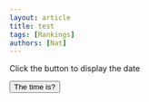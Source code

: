 ```yaml
---
layout: article
title: test
tags: [Rankings]
authors: [Nat]
---
```


Click the button to display the date


<button onclick="displayDate()">The time is?</button>

<script>
function displayDate() {
  document.getElementById("demo").innerHTML = Date();
}

import Quagga from 'quagga'; // ES6
const Quagga = require('quagga').default;

Quagga.init({
  inputStream : {
    name : "Live",
    type : "LiveStream",
    target: document.querySelector('#yourElement')    // Or '#yourElement' (optional)
  },
  decoder : {
    readers : ["code_128_reader"]
  }
}, function(err) {
    if (err) {
        console.log(err);
        return
    }
    console.log("Initialization finished. Ready to start");
    Quagga.start();
});

</script>
